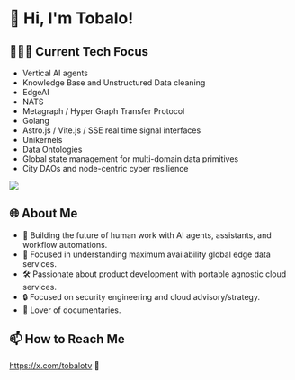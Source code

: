 # 👋 Hi, I'm Tobalo!

## 🕵🏽‍♂️ Current Tech Focus
- Vertical AI agents
- Knowledge Base and Unstructured Data cleaning
- EdgeAI
- NATS
- Metagraph / Hyper Graph Transfer Protocol
- Golang
- Astro.js / Vite.js / SSE real time signal interfaces
- Unikernels
- Data Ontologies
- Global state management for multi-domain data primitives
- City DAOs and node-centric cyber resilience

<img src="https://github-readme-stats.vercel.app/api/top-langs?username=tobalo&layout=compact"/>

## 🌐 About Me
- 🤖 Building the future of human work with AI agents, assistants, and workflow automations.
- 🚀 Focused in understanding maximum availability global edge data services.
- 🛠️ Passionate about product development with portable agnostic cloud services.
- 🔒 Focused on security engineering and cloud advisory/strategy.
- 🎥 Lover of documentaries.

## 📫 How to Reach Me
https://x.com/tobalotv 🌟

